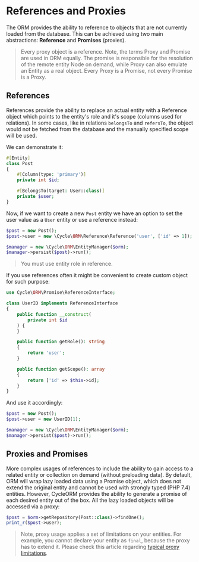 # References and Proxies

The ORM provides the ability to reference to objects that are not currently loaded from the database. This can be
achieved using two main abstractions: **Reference** and **Promises** (proxies).

> Every proxy object is a reference. Note, the terms Proxy and Promise are used in ORM equally. The promise is 
> responsible for the resolution of the remote entity Node on demand, while Proxy can also emulate an Entity as a real 
> object. Every Proxy is a Promise, not every Promise is a Proxy.

## References

References provide the ability to replace an actual entity with a Reference object which points to the entity's role and
it's scope (columns used for relations). In some cases, like in relations `belongsTo` and `refersTo`, the object would
not be fetched from the database and the manually specified scope will be used.

We can demonstrate it:

```php
#[Entity]
class Post
{
    #[Column(type: 'primary')]
    private int $id;

    #[BelongsTo(target: User::class)]
    private $user;
}
```

Now, if we want to create a new `Post` entity we have an option to set the user value as a `User` entity or use a
reference instead:

```php
$post = new Post();
$post->user = new \Cycle\ORM\Reference\Reference('user', ['id' => 1]);

$manager = new \Cycle\ORM\EntityManager($orm);
$manager->persist($post)->run();
```

> You must use entity role in reference.

If you use references often it might be convenient to create custom object for such purpose:

```php
use Cycle\ORM\Promise\ReferenceInterface;

class UserID implements ReferenceInterface
{
    public function __construct(
        private int $id
    ) {
    }

    public function getRole(): string
    {
        return 'user';
    }

    public function getScope(): array
    {
        return ['id' => $this->id];
    }
}
```

And use it accordingly:

```php
$post = new Post();
$post->user = new UserID(1);

$manager = new \Cycle\ORM\EntityManager($orm);
$manager->persist($post)->run();
```

## Proxies and Promises

More complex usages of references to include the ability to gain access to a related entity or collection on demand
(without preloading data). By default, ORM will wrap lazy loaded data using a Promise object, which does not extend the
original entity and cannot be used with strongly typed (PHP 7.4) entities. However, CycleORM provides the ability to
generate a promise of each desired entity out of the box. All the lazy loaded objects will be accessed via a proxy:

```php
$post = $orm->getRepository(Post::class)->findOne();
print_r($post->user);
```

> Note, proxy usage applies a set of limitations on your entities. For example, you cannot declare your entity as 
> `final`, because the proxy has to extend it. Please check this article regarding [typical proxy limitations](https://www.doctrine-project.org/projects/doctrine-orm/en/2.6/reference/limitations-and-known-issues.html#entities-proxies-and-reflection).
